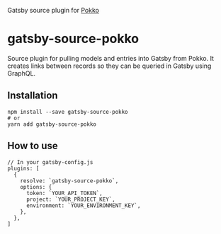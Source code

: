 Gatsby source plugin for [Pokko](https://www.pokko.io/)

# gatsby-source-pokko

Source plugin for pulling models and entries into Gatsby from Pokko. It creates links between records so they can be queried in Gatsby using GraphQL.

## Installation

```
npm install --save gatsby-source-pokko
# or
yarn add gatsby-source-pokko
```

## How to use

```
// In your gatsby-config.js
plugins: [
  {
    resolve: `gatsby-source-pokko`,
    options: {
      token: `YOUR_API_TOKEN`,
      project: `YOUR_PROJECT_KEY`,
      environment: `YOUR_ENVIRONMENT_KEY`,
    },
  },
]
```
